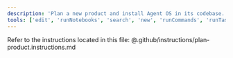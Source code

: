 ```yaml
---
description: 'Plan a new product and install Agent OS in its codebase.'
tools: ['edit', 'runNotebooks', 'search', 'new', 'runCommands', 'runTasks', 'usages', 'vscodeAPI', 'problems', 'changes', 'testFailure', 'openSimpleBrowser', 'fetch', 'githubRepo', 'extensions', 'todos', 'runTests']
---
```




Refer to the instructions located in this file:
@.github/instructions/plan-product.instructions.md
